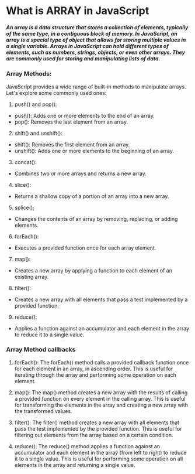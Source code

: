 # What is ARRAY in JavaScript
##### An array is a data structure that stores a collection of elements, typically of the same type, in a contiguous block of memory. In JavaScript, an array is a special type of object that allows for storing multiple values in a single variable. Arrays in JavaScript can hold different types of elements, such as numbers, strings, objects, or even other arrays. They are commonly used for storing and manipulating lists of data.

>
>
>

### Array Methods:
JavaScript provides a wide range of built-in methods to manipulate arrays. Let's explore some commonly used ones:

1. push() and pop():
- push(): Adds one or more elements to the end of an array.
- pop(): Removes the last element from an array.

2. shift() and unshift():
- shift(): Removes the first element from an array.
- unshift(): Adds one or more elements to the beginning of an array.

3. concat():
- Combines two or more arrays and returns a new array.

4. slice():
- Returns a shallow copy of a portion of an array into a new array.

5. splice():
- Changes the contents of an array by removing, replacing, or adding elements.

6. forEach():
- Executes a provided function once for each array element.

7. map():
- Creates a new array by applying a function to each element of an existing array.

8. filter():
- Creates a new array with all elements that pass a test implemented by a provided function.

9. reduce():
- Applies a function against an accumulator and each element in the array to reduce it to a single value.


>
>
>
>
>

### Array Method callbacks
1. forEach(): The forEach() method calls a provided callback function once for each element in an array, in ascending order. This is useful for iterating through the array and performing some operation on each element.

2. map(): The map() method creates a new array with the results of calling a provided function on every element in the calling array. This is useful for transforming the elements in the array and creating a new array with the transformed values.

3. filter(): The filter() method creates a new array with all elements that pass the test implemented by the provided function. This is useful for filtering out elements from the array based on a certain condition.

4. reduce(): The reduce() method applies a function against an accumulator and each element in the array (from left to right) to reduce it to a single value. This is useful for performing some operation on all elements in the array and returning a single value.